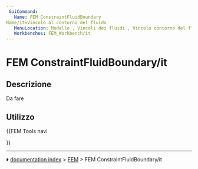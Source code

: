 ```yaml
---
 GuiCommand:
   Name: FEM ConstraintFluidBoundary
Name/it=Vincolo al contorno del fluido
   MenuLocation: Modello , Vincoli dei fluidi , Vincolo contorno del fluido
   Workbenches: FEM_Workbench/it
---
```


# FEM ConstraintFluidBoundary/it



## Descrizione

Da fare



## Utilizzo





{{FEM Tools navi

}}



---
⏵ [documentation index](../README.md) > [FEM](Category_FEM.md) > FEM ConstraintFluidBoundary/it
